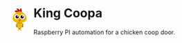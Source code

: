 # King Coopa <img src="https://github.com/chrisdimaio/king-coopa/blob/main/resources/logo.png?raw=true" align="left" height="64" width="64" >

Raspberry PI automation for a chicken coop door. 


